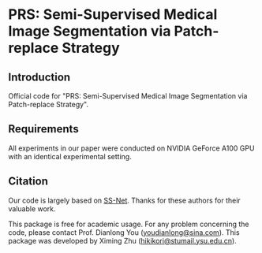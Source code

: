 # PRS: Semi-Supervised Medical Image Segmentation via Patch-replace Strategy 

## Introduction
Official code for "PRS: Semi-Supervised Medical Image Segmentation via Patch-replace Strategy". 
## Requirements
 All experiments in our paper were conducted on NVIDIA GeForce A100 GPU with an identical experimental setting.

## Citation

Our code is largely based on [SS-Net](https://github.com/ycwu1997/SS-Net). Thanks for these authors for their valuable work.

This package is free for academic usage. For any problem concerning the code, please contact Prof. Dianlong You ([youdianlong@sina.com](mailto:youdianlong@sina.com)). This package was developed by Ximing Zhu ([hikikori@stumail.ysu.edu.cn](mailto:hikikori@stumail.ysu.edu.cn)).
